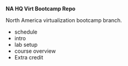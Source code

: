**NA HQ Virt Bootcamp Repo**
 
North America virtualization bootcamp branch.

- schedule
- intro
- lab setup
- course overview
- Extra credit

